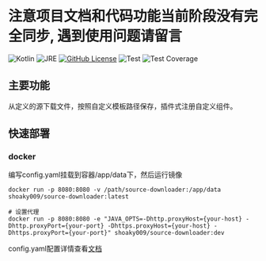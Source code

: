 # 注意项目文档和代码功能当前阶段没有完全同步, 遇到使用问题请留言

![Kotlin](https://img.shields.io/badge/kotlin-1.8.20-blueviolet)
![JRE](https://img.shields.io/badge/jre-17+-orange)
[![GitHub License](https://img.shields.io/github/license/shoaky009/source-downloader)](https://github.com/shoaky009/source-downloader/blob/main/LICENSE)
![Test](https://github.com/shoaky009/source-downloader/actions/workflows/test.yml/badge.svg?branch=main)
![Test Coverage](https://img.shields.io/endpoint?url=https://gist.githubusercontent.com/shoaky009/27eb9c1db02a3e823136a12e6598aae1/raw/source-downloader.json)

## 主要功能

从定义的源下载文件，按照自定义模板路径保存，插件式注册自定义组件。

## 快速部署

### docker

编写config.yaml挂载到容器/app/data下，然后运行镜像

```shell
docker run -p 8080:8080 -v /path/source-downloader:/app/data shoaky009/source-downloader:latest
```

```shell
# 设置代理
docker run -p 8080:8080 -e "JAVA_OPTS=-Dhttp.proxyHost={your-host} -Dhttp.proxyPort={your-port} -Dhttps.proxyHost={your-host} -Dhttps.proxyPort={your-port}" shoaky009/source-downloader:dev
```

config.yaml配置详情查看[文档](https://github.com/shoaky009/source-downloader/wiki)